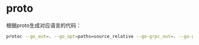 # proto

根据proto生成对应语言的代码：

~~~bash
protoc --go_out=. --go_opt=paths=source_relative --go-grpc_out=. --go-grpc_opt=paths=source_relative proto/demo.proto
~~~